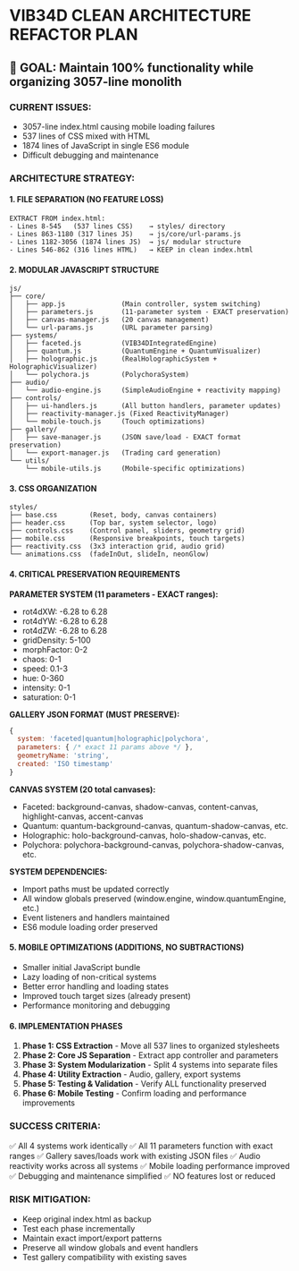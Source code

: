 # VIB34D CLEAN ARCHITECTURE REFACTOR PLAN

## 🎯 GOAL: Maintain 100% functionality while organizing 3057-line monolith

### CURRENT ISSUES:
- 3057-line index.html causing mobile loading failures
- 537 lines of CSS mixed with HTML
- 1874 lines of JavaScript in single ES6 module
- Difficult debugging and maintenance

### ARCHITECTURE STRATEGY:

#### 1. FILE SEPARATION (NO FEATURE LOSS)
```
EXTRACT FROM index.html:
- Lines 8-545   (537 lines CSS)    → styles/ directory
- Lines 863-1180 (317 lines JS)    → js/core/url-params.js  
- Lines 1182-3056 (1874 lines JS)  → js/ modular structure
- Lines 546-862 (316 lines HTML)   → KEEP in clean index.html
```

#### 2. MODULAR JAVASCRIPT STRUCTURE
```
js/
├── core/
│   ├── app.js              (Main controller, system switching)
│   ├── parameters.js       (11-parameter system - EXACT preservation)
│   ├── canvas-manager.js   (20 canvas management)
│   └── url-params.js       (URL parameter parsing)
├── systems/
│   ├── faceted.js          (VIB34DIntegratedEngine)
│   ├── quantum.js          (QuantumEngine + QuantumVisualizer)
│   ├── holographic.js      (RealHolographicSystem + HolographicVisualizer)
│   └── polychora.js        (PolychoraSystem)
├── audio/
│   └── audio-engine.js     (SimpleAudioEngine + reactivity mapping)
├── controls/
│   ├── ui-handlers.js      (All button handlers, parameter updates)
│   ├── reactivity-manager.js (Fixed ReactivityManager)
│   └── mobile-touch.js     (Touch optimizations)
├── gallery/
│   ├── save-manager.js     (JSON save/load - EXACT format preservation)
│   └── export-manager.js   (Trading card generation)
└── utils/
    └── mobile-utils.js     (Mobile-specific optimizations)
```

#### 3. CSS ORGANIZATION
```
styles/
├── base.css        (Reset, body, canvas containers)
├── header.css      (Top bar, system selector, logo)
├── controls.css    (Control panel, sliders, geometry grid)
├── mobile.css      (Responsive breakpoints, touch targets)
├── reactivity.css  (3x3 interaction grid, audio grid)
└── animations.css  (fadeInOut, slideIn, neonGlow)
```

#### 4. CRITICAL PRESERVATION REQUIREMENTS

**PARAMETER SYSTEM (11 parameters - EXACT ranges):**
- rot4dXW: -6.28 to 6.28
- rot4dYW: -6.28 to 6.28  
- rot4dZW: -6.28 to 6.28
- gridDensity: 5-100
- morphFactor: 0-2
- chaos: 0-1
- speed: 0.1-3
- hue: 0-360
- intensity: 0-1
- saturation: 0-1

**GALLERY JSON FORMAT (MUST PRESERVE):**
```javascript
{
  system: 'faceted|quantum|holographic|polychora',
  parameters: { /* exact 11 params above */ },
  geometryName: 'string',
  created: 'ISO timestamp'
}
```

**CANVAS SYSTEM (20 total canvases):**
- Faceted: background-canvas, shadow-canvas, content-canvas, highlight-canvas, accent-canvas
- Quantum: quantum-background-canvas, quantum-shadow-canvas, etc.
- Holographic: holo-background-canvas, holo-shadow-canvas, etc.
- Polychora: polychora-background-canvas, polychora-shadow-canvas, etc.

**SYSTEM DEPENDENCIES:**
- Import paths must be updated correctly
- All window globals preserved (window.engine, window.quantumEngine, etc.)
- Event listeners and handlers maintained
- ES6 module loading order preserved

#### 5. MOBILE OPTIMIZATIONS (ADDITIONS, NO SUBTRACTIONS)
- Smaller initial JavaScript bundle
- Lazy loading of non-critical systems
- Better error handling and loading states  
- Improved touch target sizes (already present)
- Performance monitoring and debugging

#### 6. IMPLEMENTATION PHASES
1. **Phase 1: CSS Extraction** - Move all 537 lines to organized stylesheets
2. **Phase 2: Core JS Separation** - Extract app controller and parameters
3. **Phase 3: System Modularization** - Split 4 systems into separate files
4. **Phase 4: Utility Extraction** - Audio, gallery, export systems
5. **Phase 5: Testing & Validation** - Verify ALL functionality preserved
6. **Phase 6: Mobile Testing** - Confirm loading and performance improvements

### SUCCESS CRITERIA:
✅ All 4 systems work identically
✅ All 11 parameters function with exact ranges
✅ Gallery saves/loads work with existing JSON files
✅ Audio reactivity works across all systems
✅ Mobile loading performance improved
✅ Debugging and maintenance simplified
✅ NO features lost or reduced

### RISK MITIGATION:
- Keep original index.html as backup
- Test each phase incrementally
- Maintain exact import/export patterns
- Preserve all window globals and event handlers
- Test gallery compatibility with existing saves